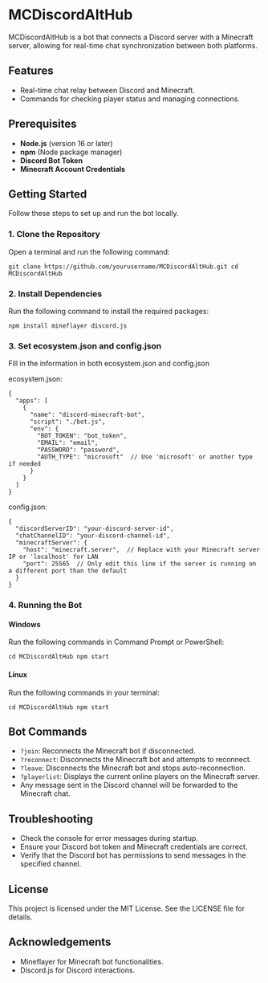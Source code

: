 # MCDiscordAltHub

MCDiscordAltHub is a bot that connects a Discord server with a Minecraft server, allowing for real-time chat synchronization between both platforms.

## Features

- Real-time chat relay between Discord and Minecraft.
- Commands for checking player status and managing connections.

## Prerequisites

- **Node.js** (version 16 or later)
- **npm** (Node package manager)
- **Discord Bot Token**
- **Minecraft Account Credentials**

## Getting Started

Follow these steps to set up and run the bot locally.

### 1. Clone the Repository

Open a terminal and run the following command:

```
git clone https://github.com/yourusername/MCDiscordAltHub.git cd MCDiscordAltHub
```

### 2. Install Dependencies

Run the following command to install the required packages:

```
npm install mineflayer discord.js
```

### 3. Set ecosystem.json and config.json

Fill in the information in both ecosystem.json and config.json

ecosystem.json:
```
{
  "apps": [
    {
      "name": "discord-minecraft-bot",
      "script": "./bot.js",
      "env": {
        "BOT_TOKEN": "bot_token",
        "EMAIL": "email",
        "PASSWORD": "password",
        "AUTH_TYPE": "microsoft"  // Use 'microsoft' or another type if needed
      }
    }
  ]
}
```

config.json:
```
{
  "discordServerID": "your-discord-server-id",
  "chatChannelID": "your-discord-channel-id",
  "minecraftServer": {
    "host": "minecraft.server",  // Replace with your Minecraft server IP or 'localhost' for LAN
    "port": 25565  // Only edit this line if the server is running on a different port than the default
  }
}
```


### 4. Running the Bot

#### Windows

Run the following commands in Command Prompt or PowerShell:

```
cd MCDiscordAltHub npm start
```

#### Linux

Run the following commands in your terminal:

```
cd MCDiscordAltHub npm start
```

## Bot Commands

- `?join`: Reconnects the Minecraft bot if disconnected.
- `?reconnect`: Disconnects the Minecraft bot and attempts to reconnect.
- `?leave`: Disconnects the Minecraft bot and stops auto-reconnection.
- `?playerlist`: Displays the current online players on the Minecraft server.
- Any message sent in the Discord channel will be forwarded to the Minecraft chat.

## Troubleshooting

- Check the console for error messages during startup.
- Ensure your Discord bot token and Minecraft credentials are correct.
- Verify that the Discord bot has permissions to send messages in the specified channel.

## License

This project is licensed under the MIT License. See the LICENSE file for details.

## Acknowledgements

- Mineflayer for Minecraft bot functionalities.
- Discord.js for Discord interactions.
